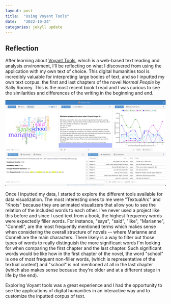 ```yaml
---
layout: post
title:  "Using Voyant Tools"
date:   "2022-10-24"
categories: jekyll update
---
```


## Reflection
After learning about <a href="https://voyant-tools.org/">Voyant Tools</a>, which is a web-based text reading and analysis environment, I'll be reflecting on what I discovered from using the application with my own text of choice. This digital humanities tool is incredibly valuable for interpreting large bodies of text, and so I inputted my own text corpus: the first and last chapters of the novel <i>Normal People</i> by Sally Rooney. This is the most recent book I read and I was curious to see the similarities and differences of the writing in the beginning and end.

![png](voyant-example.png)

Once I inputted my data, I started to explore the different tools available for data visualization. The most interesting ones to me were "TextualArc" and "Knots" because they are animated visualizers that allow you to see the relation of the included words to each other. I've never used a project like this before and since I used text from a book, the highest frequency words were expectedly filler words. For instance, "says", "said", "like", "Marianne", "Connell", are the most frequently mentioned terms which makes sense when considering the overall structure of novels -- where Marianne and Connell are the main characters. There likely is a way to filter out those types of words to really distinguish the more significant words I'm looking for when comparing the first chapter and the last chapter. Such significant words would be like how in the first chapter of the novel, the word "school" is one of most frequent non-filler words, (which is representative of the textual content) and "school" is not mentioned at all in the last chapter (which also makes sense because they're older and at a different stage in life by the end). 

Exploring Voyant tools was a great experience and I had the opportunity to see the applications of digital humanities in an interactive way and to customize the inputted corpus of text.